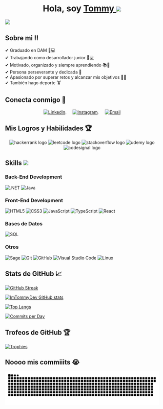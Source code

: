 <div align="center">
  <h1 align="center">Hola, soy <a href="https://www.linkedin.com/in/tomás-primo-rico-801498231">Tommy </a><img src="https://media.giphy.com/media/hvRJCLFzcasrR4ia7z/giphy.gif" width="35"></h1>
</div>

<img src="https://i.imgur.com/D4tHDm9.png">

## Sobre mi ‼️

✔ Graduado en DAM 📖💻 <br>
✔ Trabajando como desarrollador junior 🤵💻 <br>
✔ Motivado, organizado y siempre aprendiendo 📚🚀 <br>
✔ Persona perseverante y dedicada 🧠 <br>
✔ Apasionado por superar retos y alcanzar mis objetivos 🎯💪 <br>
✔ También hago deporte 🏋️

## Conecta conmigo 🤝

<p align="center">
  <!-- LinkedIn -->
  <a href="https://www.linkedin.com/in/tomás-primo-rico-801498231" target="_blank" style="margin-right: 20px;">
    <img align="center" src="https://user-images.githubusercontent.com/88904952/234979284-68c11d7f-1acc-4f0c-ac78-044e1037d7b0.png" alt="LinkedIn" height="50" width="50" />
  </a>
  
  <!-- Instagram -->
  <a href="https://www.instagram.com/tomasprimo_/" target="_blank" style="margin-right: 20px;">
    <img align="center" src="https://upload.wikimedia.org/wikipedia/commons/a/a5/Instagram_icon.png" alt="Instagram" height="50" width="50" />
  </a>
  
  <!-- Email -->
  <a href="mailto:tommy.devlpr@gmail.com" target="_blank">
    <img align="center" src="https://upload.wikimedia.org/wikipedia/commons/4/4e/Gmail_Icon.png" alt="Email" height="50" width="50" />
  </a>
</p>


## Mis Logros y Habilidades 🏆

<p align="center">
  <a href="https://www.hackerrank.com/profile/tommy_devlpr" target="_blank" style="text-decoration: none; border: none;">
    <img src="https://img.shields.io/static/v1?message=HackerRank&logo=hackerrank&label=&color=2EC866&logoColor=white&labelColor=&style=for-the-badge" height="35" alt="hackerrank logo"  />
  </a>
  <a href="https://leetcode.com/u/ImTommyDev/" target="_blank" style="text-decoration: none; border: none;">
    <img src="https://img.shields.io/static/v1?message=LeetCode&logo=leetcode&label=&color=FFA116&logoColor=white&labelColor=&style=for-the-badge" height="35" alt="leetcode logo"  />
  </a>
  <a href="https://stackoverflow.com/users/27276191/imtommyy" target="_blank" style="text-decoration: none; border: none;">
    <img src="https://img.shields.io/static/v1?message=Stack%20Overflow&logo=stackoverflow&label=&color=FE7A16&logoColor=white&labelColor=&style=for-the-badge" height="35" alt="stackoverflow logo" />
  </a>
  <a href="https://www.udemy.com/user/tomas-primo-rico/" target="_blank" style="text-decoration: none; border: none;">
    <img src="https://img.shields.io/static/v1?message=Udemy&logo=udemy&label=&color=EC5252&logoColor=white&labelColor=&style=for-the-badge" height="35" alt="udemy logo" />
  </a>
  <a href="https://app.codesignal.com/profile/imtommy" target="_blank" style="text-decoration: none; border: none;">
    <img src="https://img.shields.io/static/v1?message=CodeSignal&logo=CodeSignal&label=&color=1A73E8&logoColor=white&labelColor=&style=for-the-badge" height="35" alt="codesignal logo" />
  </a>
</p>

## <b>Skills </b><img src="https://media2.giphy.com/media/QssGEmpkyEOhBCb7e1/giphy.gif?cid=ecf05e47a0n3gi1bfqntqmob8g9aid1oyj2wr3ds3mg700bl&rid=giphy.gif" width ="25">

<h3 align="left">Back-End Development</h3>
<p align="left">
    <img src="https://img.shields.io/badge/.NET%20-%235C2D91.svg?style=for-the-badge&logo=dot-net&logoColor=white" alt=".NET">
    <img src="https://img.shields.io/badge/Java%20-%23ED8B00.svg?style=for-the-badge&logo=java&logoColor=white" alt="Java">
</p>

<h3 align="left">Front-End Development</h3>
<p align="left">
    <img src="https://img.shields.io/badge/HTML5%20-%23E34F26.svg?style=for-the-badge&logo=html5&logoColor=white" alt="HTML5">
    <img src="https://img.shields.io/badge/CSS%20-%231572B6.svg?style=for-the-badge&logo=css3&logoColor=white" alt="CSS3">
    <img src="https://img.shields.io/badge/JavaScript%20-%23F7DF1E.svg?style=for-the-badge&logo=javascript&logoColor=black" alt="JavaScript">
    <img src="https://img.shields.io/badge/TypeScript%20-%23007ACC.svg?style=for-the-badge&logo=typescript&logoColor=white" alt="TypeScript">
    <img src="https://img.shields.io/badge/React%20-%2361DAFB.svg?style=for-the-badge&logo=react&logoColor=black" alt="React">
</p>

<h3 align="left">Bases de Datos</h3>
<p align="left">
    <img src="https://img.shields.io/badge/SQL%20-%234477a1.svg?style=for-the-badge&logo=sql&logoColor=white" alt="SQL">
</p>

<h3 align="left">Otros</h3>
<p align="left">
    <img src="https://img.shields.io/badge/Sage%20-%23E34F26.svg?style=for-the-badge&logo=sage&logoColor=white" alt="Sage">
    <img src="https://img.shields.io/badge/git-%23F05033.svg?style=for-the-badge&logo=git&logoColor=white" alt="Git">
    <img src="https://img.shields.io/badge/github-%23121011.svg?style=for-the-badge&logo=github&logoColor=white" alt="GitHub">
    <img src="https://img.shields.io/badge/Visual%20Studio%20Code-0078d7.svg?style=for-the-badge&logo=visual-studio-code&logoColor=white" alt="Visual Studio Code">
    <img src="https://img.shields.io/badge/Linux-FCC624?style=for-the-badge&logo=linux&logoColor=black" alt="Linux">
</p>

## Stats de GitHub 📈

[![GitHub Streak](https://github-readme-streak-stats.herokuapp.com?user=ImTommyDev&theme=dark&border=c1ad82&ring=c1ad82&fire=c1ad82&currStreakNum=ffffff&sideNums=ffffff&currStreakLabel=ffffff&sideLabels=ffffff&dates=ffffff)](https://git.io/streak-stats)

[![ImTommyDev GitHub stats](https://github-readme-stats.vercel.app/api?username=ImTommyDev&show_icons=true&title_color=c1ad82&text_color=ffffff&bg_color=0d1117&border_color=c1ad82&border_width=2&icon_color=c1ad82)](https://github.com/ImTommyDev/github-readme-stats)

[![Top Langs](https://github-readme-stats.vercel.app/api/top-langs/?username=ImTommyDev&layout=compact&langs_count=6&title_color=c1ad82&text_color=ffffff&bg_color=0d1117&border_color=c1ad82&border_width=2)](https://github.com/ImTommyDev/github-readme-stats)

[![Commits per Day](https://github-readme-stats.vercel.app/api?username=ImTommyDev&layout=compact&langs_count=6&title_color=c1ad82&text_color=ffffff&bg_color=0d1117&border_color=c1ad82&border_width=2&count_private=true&include_all_commits=true)](https://github.com/anuraghazra/github-readme-stats)

## Trofeos de GitHub 🏆 

[![Trophies](https://github-profile-trophy.vercel.app/?username=ImTommyDev&theme=dark)](https://github.com/ryo-ma/github-profile-trophy)

## Noooo mis commiiits 😭

![snake gif](https://github.com/TekyaygilFethi/TekyaygilFethi/blob/output/github-contribution-grid-snake.svg)
